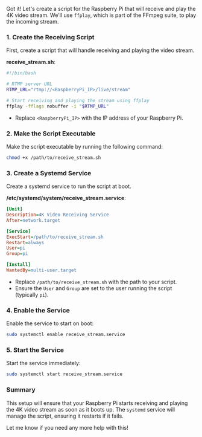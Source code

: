 Got it! Let's create a script for the Raspberry Pi that will receive and play the 4K video stream. We'll use `ffplay`, which is part of the FFmpeg suite, to play the incoming stream.

### 1. Create the Receiving Script

First, create a script that will handle receiving and playing the video stream.

**receive_stream.sh**:
```bash
#!/bin/bash

# RTMP server URL
RTMP_URL="rtmp://<RaspberryPi_IP>/live/stream"

# Start receiving and playing the stream using ffplay
ffplay -fflags nobuffer -i "$RTMP_URL"
```
- Replace `<RaspberryPi_IP>` with the IP address of your Raspberry Pi.

### 2. Make the Script Executable

Make the script executable by running the following command:
```bash
chmod +x /path/to/receive_stream.sh
```

### 3. Create a Systemd Service

Create a systemd service to run the script at boot.

**/etc/systemd/system/receive_stream.service**:
```ini
[Unit]
Description=4K Video Receiving Service
After=network.target

[Service]
ExecStart=/path/to/receive_stream.sh
Restart=always
User=pi
Group=pi

[Install]
WantedBy=multi-user.target
```
- Replace `/path/to/receive_stream.sh` with the path to your script.
- Ensure the `User` and `Group` are set to the user running the script (typically `pi`).

### 4. Enable the Service

Enable the service to start on boot:
```bash
sudo systemctl enable receive_stream.service
```

### 5. Start the Service

Start the service immediately:
```bash
sudo systemctl start receive_stream.service
```

### Summary

This setup will ensure that your Raspberry Pi starts receiving and playing the 4K video stream as soon as it boots up. The `systemd` service will manage the script, ensuring it restarts if it fails.

Let me know if you need any more help with this!
